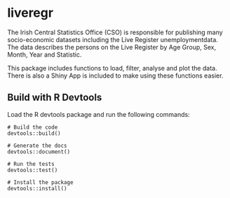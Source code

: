 # liveregr
The Irish Central Statistics Office (CSO) is responsible for publishing many socio-economic datasets including the Live Register unemploymentdata. The data describes the persons on the Live Register by Age Group, Sex, Month, Year and Statistic.

This package includes functions to load, filter, analyse and plot the data. There is also a Shiny App is included to make using these functions easier.

## Build with R Devtools

Load the R devtools package and run the following commands:

```{r}
# Build the code
devtools::build()

# Generate the docs
devtools::document()

# Run the tests
devtools::test()

# Install the package
devtools::install()
```
